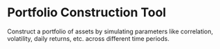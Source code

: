 # Portfolio Construction Tool
Construct a portfolio of assets by simulating parameters like correlation, volatility, daily returns, etc. across different time periods.
